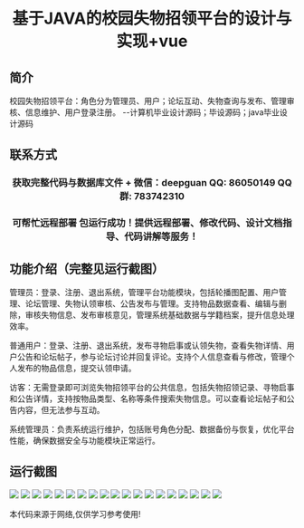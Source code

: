 <p><h1 align="center">基于JAVA的校园失物招领平台的设计与实现+vue</h1></p>

## 简介
校园失物招领平台：角色分为管理员、用户；论坛互动、失物查询与发布、管理审核、信息维护、用户登录注册。    --计算机毕业设计源码；毕设源码；java毕业设计源码


## 联系方式
<p><h3 align="center">获取完整代码与数据库文件 + 微信：deepguan QQ: 86050149 QQ群: 783742310</h3></p>
<p><h3 align="center">可帮忙远程部署 包运行成功！提供远程部署、修改代码、设计文档指导、代码讲解等服务！</h3></p>

## 功能介绍（完整见运行截图）
管理员：登录、注册、退出系统，管理平台功能模块，包括轮播图配置、用户管理、论坛管理、失物认领审核、公告发布与管理。支持物品数据查看、编辑与删除，审核失物信息、发布审核意见，管理系统基础数据与学籍档案，提升信息处理效率。

普通用户：登录、注册、退出系统，发布寻物启事或认领失物，查看失物详情、用户公告和论坛帖子，参与论坛讨论并回复评论。支持个人信息查看与修改，管理个人发布的物品信息，提交认领申请。

访客：无需登录即可浏览失物招领平台的公共信息，包括失物招领记录、寻物启事和公告详情，支持按物品类型、名称等条件搜索失物信息。可以查看论坛帖子和公告内容，但无法参与互动。

系统管理员：负责系统运行维护，包括账号角色分配、数据备份与恢复，优化平台性能，确保数据安全与功能模块正常运行。


## 运行截图
![](img/001.jpg)
![](img/002.jpg)
![](img/003.jpg)
![](img/004.jpg)
![](img/005.jpg)
![](img/006.jpg)
![](img/007.jpg)
![](img/008.jpg)
![](img/009.jpg)
![](img/010.jpg)
![](img/011.jpg)
![](img/012.jpg)
![](img/013.jpg)
![](img/014.jpg)
![](img/015.jpg)
![](img/016.jpg)
![](img/017.jpg)
![](img/018.jpg)
![](img/019.jpg)

<p>本代码来源于网络,仅供学习参考使用!</p>
